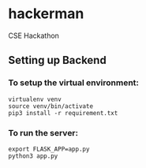 # hackerman
CSE Hackathon

## Setting up Backend
### To setup the virtual environment:
```
virtualenv venv
source venv/bin/activate
pip3 install -r requirement.txt
```
### To run the server:
```
export FLASK_APP=app.py
python3 app.py
```